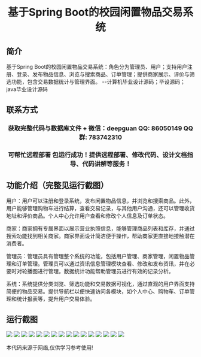 <p><h1 align="center">基于Spring Boot的校园闲置物品交易系统</h1></p>

## 简介
基于Spring Boot的校园闲置物品交易系统：角色分为管理员、用户；支持用户注册、登录、发布物品信息、浏览与搜索商品、订单管理；提供商家展示、评价与筛选功能，包含交易数据统计与管理界面。    --计算机毕业设计源码；毕设源码；java毕业设计源码


## 联系方式
<p><h3 align="center">获取完整代码与数据库文件 + 微信：deepguan QQ: 86050149 QQ群: 783742310</h3></p>
<p><h3 align="center">可帮忙远程部署 包运行成功！提供远程部署、修改代码、设计文档指导、代码讲解等服务！</h3></p>

## 功能介绍（完整见运行截图）
用户：用户可以注册和登录系统，发布闲置物品信息，并浏览和搜索商品。此外，用户能够管理购物车进行结算，查看交易记录，与其他用户沟通，还可以管理收货地址和评价商品。个人中心允许用户查看和修改个人信息及订单状态。  

商家：商家拥有专属界面以展示营业执照信息，能够管理商品列表和库存，并通过搜索功能找到相关商家。商家界面设计简洁便于操作，帮助商家更直接地接触潜在消费者。  

管理员：管理员具有管理整个系统的功能，包括用户管理、商家管理，闲置物品管理和订单管理。管理员可以通过资讯信息管理模块查看、修改和发布资讯，并在必要时对轮播图进行管理。数据统计功能帮助管理员进行有效的记录分析。  

系统：系统提供分类浏览、筛选功能和交易数据可视化，通过直观的用户界面支持简便的物品交易。提供导航栏以便快速访问各模块，如个人中心、购物车、订单管理和统计报表等，提升用户交易体验。


## 运行截图
![](img/001.jpg)
![](img/002.jpg)
![](img/003.jpg)
![](img/004.jpg)
![](img/005.jpg)
![](img/006.jpg)
![](img/007.jpg)
![](img/008.jpg)
![](img/009.jpg)
![](img/010.jpg)
![](img/011.jpg)
![](img/012.jpg)
![](img/013.jpg)
![](img/014.jpg)
![](img/015.jpg)
![](img/016.jpg)

<p>本代码来源于网络,仅供学习参考使用!</p>
